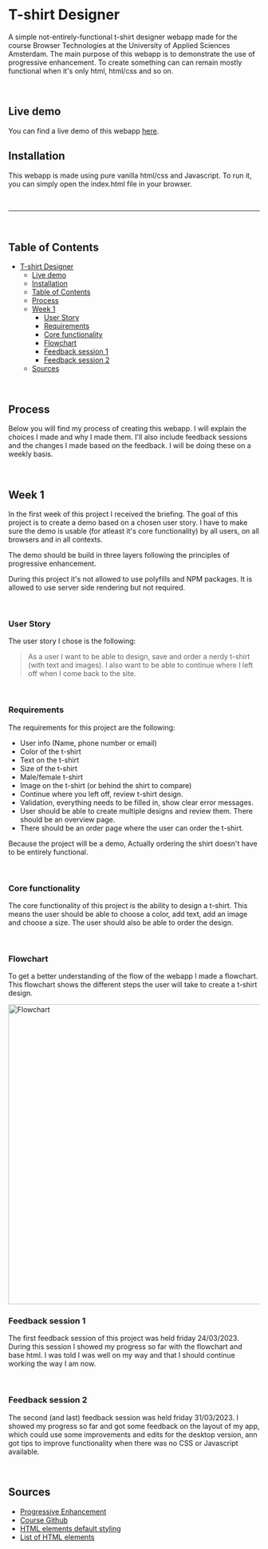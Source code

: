 
# T-shirt Designer

A simple not-entirely-functional t-shirt designer webapp made for the course Browser Technologies at the University of Applied Sciences Amsterdam. The main purpose of this webapp is to demonstrate the use of progressive enhancement. To create something can can remain mostly functional when it's only html, html/css and so on.

<br>

## Live demo

You can find a live demo of this webapp [here](https://sasjakoning.github.io/t-shirt-designer/).

## Installation

This webapp is made using pure vanilla html/css and Javascript. To run it, you can simply open the index.html file in your browser.

<br>
<hr>
<br>

## Table of Contents

- [T-shirt Designer](#t-shirt-designer)
  - [Live demo](#live-demo)
  - [Installation](#installation)
  - [Table of Contents](#table-of-contents)
  - [Process](#process)
  - [Week 1](#week-1)
    - [User Story](#user-story)
    - [Requirements](#requirements)
    - [Core functionality](#core-functionality)
    - [Flowchart](#flowchart)
    - [Feedback session 1](#feedback-session-1)
    - [Feedback session 2](#feedback-session-2)
  - [Sources](#sources)

<br>

<!-- TOC --><a name="process"></a>
## Process

Below you will find my process of creating this webapp. I will explain the choices I made and why I made them. I'll also include feedback sessions and the changes I made based on the feedback. I will be doing these on a weekly basis.

<br>

<!-- TOC --><a name="week-1"></a>
## Week 1

In the first week of this project I received the briefing. The goal of this project is to create a demo based on a chosen user story. I have to make sure the demo is usable (for atleast it's core functionality) by all users, on all browsers and in all contexts.

The demo should be build in three layers following the principles of progressive enhancement.

During this project it's not allowed to use polyfills and NPM packages. It is allowed to use server side rendering but not required.

<br>

<!-- TOC --><a name="user-story"></a>
### User Story

The user story I chose is the following:

> As a user I want to be able to design, save and order a nerdy t-shirt (with text and images). I also want to be able to continue where I left off when I come back to the site.

<br>

<!-- TOC --><a name="requirements"></a>
### Requirements

The requirements for this project are the following:

- User info (Name, phone number or email)
- Color of the t-shirt
- Text on the t-shirt
- Size of the t-shirt
- Male/female t-shirt
- Image on the t-shirt (or behind the shirt to compare)
- Continue where you left off, review t-shirt design.
- Validation, everything needs to be filled in, show clear error messages.
- User should be able to create multiple designs and review them. There should be an overview page.
- There should be an order page where the user can order the t-shirt.

Because the project will be a demo, Actually ordering the shirt doesn't have to be entirely functional.

<br>

<!-- TOC --><a name="core-functionality"></a>
### Core functionality

The core functionality of this project is the ability to design a t-shirt. This means the user should be able to choose a color, add text, add an image and choose a size. The user should also be able to order the design.

<br>

<!-- TOC --><a name="flowchart"></a>
### Flowchart

To get a better understanding of the flow of the webapp I made a flowchart. This flowchart shows the different steps the user will take to create a t-shirt design.

<img src="images-readme/flowchart.jpg" alt="Flowchart" width="600"/>

<br>

### Feedback session 1

The first feedback session of this project was held friday 24/03/2023. During this session I showed my progress so far with the flowchart and base html. I was told I was well on my way and that I should continue working the way I am now.
 
<br>

### Feedback session 2

The second (and last) feedback session was held friday 31/03/2023. I showed my progress so far and got some feedback on the layout of my app, which could use some improvements and edits for the desktop version, ann got tips to improve functionality when there was no CSS or Javascript available.
 
<br>

## Sources

- [Progressive Enhancement](https://developer.mozilla.org/en-US/docs/Glossary/Progressive_Enhancement)
- [Course Github](https://github.com/cmda-minor-web/browser-technologies-2223)
- [HTML elements default styling](https://sans.style/)
- [List of HTML elements](https://developer.mozilla.org/en-US/docs/Web/HTML/Reference)
